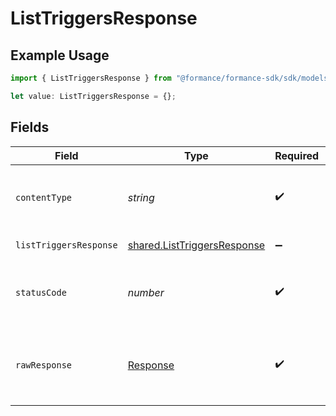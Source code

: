 # ListTriggersResponse

## Example Usage

```typescript
import { ListTriggersResponse } from "@formance/formance-sdk/sdk/models/operations";

let value: ListTriggersResponse = {};
```

## Fields

| Field                                                                             | Type                                                                              | Required                                                                          | Description                                                                       |
| --------------------------------------------------------------------------------- | --------------------------------------------------------------------------------- | --------------------------------------------------------------------------------- | --------------------------------------------------------------------------------- |
| `contentType`                                                                     | *string*                                                                          | :heavy_check_mark:                                                                | HTTP response content type for this operation                                     |
| `listTriggersResponse`                                                            | [shared.ListTriggersResponse](../../../sdk/models/shared/listtriggersresponse.md) | :heavy_minus_sign:                                                                | List of triggers                                                                  |
| `statusCode`                                                                      | *number*                                                                          | :heavy_check_mark:                                                                | HTTP response status code for this operation                                      |
| `rawResponse`                                                                     | [Response](https://developer.mozilla.org/en-US/docs/Web/API/Response)             | :heavy_check_mark:                                                                | Raw HTTP response; suitable for custom response parsing                           |